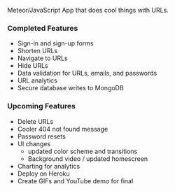 Meteor/JavaScript App that does cool things with URLs.

### Completed Features
- Sign-in and sign-up forms
- Shorten URLs
- Navigate to URLs
- Hide URLs
- Data validation for URLs, emails, and passwords
- URL analytics
- Secure database writes to MongoDB

### Upcoming Features
- Delete URLs
- Cooler 404 not found message
- Password resets
- UI changes
    - updated color scheme and transitions
    - Background video / updated homescreen
- Charting for analytics
- Deploy on Heroku
- Create GIFs and YouTube demo for final
